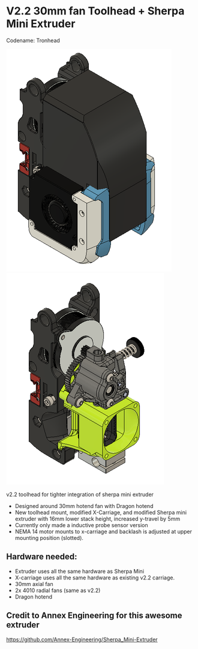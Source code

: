 # V2.2 30mm fan Toolhead + Sherpa Mini Extruder
Codename: Tronhead

![picture](Images/1.PNG)
![picture](Images/2.PNG)

v2.2 toolhead for tighter integration of sherpa mini extruder

- Designed around 30mm hotend fan with Dragon hotend
- New toolhead mount, modified X-Carriage, and modified Sherpa mini extruder with 16mm lower stack height, increased y-travel by 5mm
- Currently only made a inductive probe sensor version
- NEMA 14 motor mounts to x-carriage and backlash is adjusted at upper mounting position (slotted).

## Hardware needed:
- Extruder uses all the same hardware as Sherpa Mini
- X-carriage uses all the same hardware as existing v2.2 carriage.
- 30mm axial fan
- 2x 4010 radial fans (same as v2.2)
- Dragon hotend

## Credit to Annex Engineering for this awesome extruder
https://github.com/Annex-Engineering/Sherpa_Mini-Extruder
